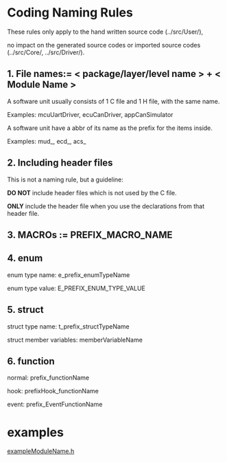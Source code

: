 # Coding Naming Rules

These rules only apply to the hand written source code (../src/User/), 

no impact on the generated source codes or imported source codes (../src/Core/, ../src/Driver/).

## 1. File names:= < package/layer/level name > + < Module Name >

A software unit usually consists of 1 C file and 1 H file, with the same name.

Examples: mcuUartDriver, ecuCanDriver, appCanSimulator

A software unit have a abbr of its name as the prefix for the items inside.

Examples: mud_, ecd_, acs_

## 2. Including header files

This is not a naming rule, but a guideline:

**DO NOT** include header files which is not used by the C file.

**ONLY** include the header file when you use the declarations from that header file.

## 3. MACROs := PREFIX_MACRO_NAME

## 4. enum

enum type name: e_prefix_enumTypeName

enum type value: E_PREFIX_ENUM_TYPE_VALUE

## 5. struct

struct type name: t_prefix_structTypeName

struct member variables: memberVariableName

## 6. function

normal: prefix_functionName

hook: prefixHook_functionName

event: prefix_EventFunctionName

# examples

[exampleModuleName.h](exampleModuleName.h)


